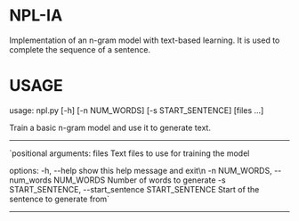 # NPL-IA
Implementation of an n-gram model with text-based learning. It is used to complete the sequence of a sentence. 

# USAGE
usage: npl.py [-h] [-n NUM_WORDS] [-s START_SENTENCE] [files ...]

Train a basic n-gram model and use it to generate text.

-----------------

`positional arguments:
    files                 Text files to use for training the model

  options:
    -h, --help            show this help message and exit\n
    -n NUM_WORDS, --num_words NUM_WORDS
                          Number of words to generate
    -s START_SENTENCE, --start_sentence START_SENTENCE
                          Start of the sentence to generate from`

-----------------
